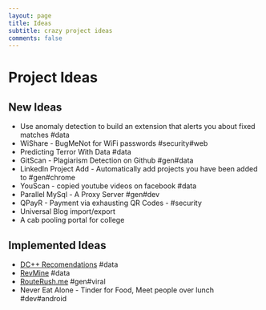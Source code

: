 ```yaml
---
layout: page
title: Ideas
subtitle: crazy project ideas
comments: false
---
```


# Project Ideas

## New Ideas

- Use anomaly detection to build an extension that alerts you about fixed matches #data
- WiShare - BugMeNot for WiFi passwords #security#web
- Predicting Terror With Data #data
- GitScan - Plagiarism Detection on Github #gen#data
- LinkedIn Project Add - Automatically add projects you have been added to #gen#chrome
- YouScan - copied youtube videos on facebook #data
- Parallel MySql - A Proxy Server #gen#dev
- QPayR - Payment via exhausting QR Codes - #security
- Universal Blog import/export
- A cab pooling portal for college

## Implemented Ideas

- [DC++ Recomendations](https://github.com/h4ck3rk3y/recobot) #data
- [RevMine](https://github.com/Zephrys/RevMineApp)  #data
- [RouteRush.me](https://github.com/Zephrys/RouteRush) #gen#viral
- Never Eat Alone - Tinder for Food, Meet people over lunch #dev#android
